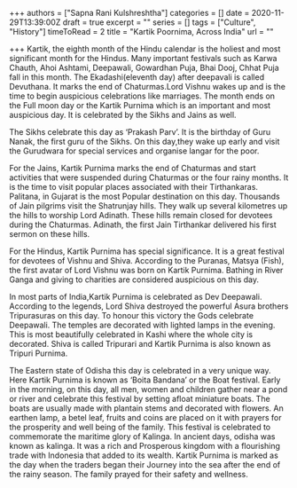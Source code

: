 +++
authors = ["Sapna Rani Kulshreshtha"]
categories = []
date = 2020-11-29T13:39:00Z
draft = true
excerpt = ""
series = []
tags = ["Culture", "History"]
timeToRead = 2
title = "Kartik Poornima, Across India"
url = ""

+++
Kartik, the eighth month of the Hindu calendar is the holiest and most significant month for the Hindus. Many important festivals such as Karwa Chauth, Ahoi Ashtami, Deepawali, Gowardhan Puja, Bhai Dooj, Chhat Puja fall in this month. The Ekadashi(eleventh day) after deepavali is called Devuthana. It marks the end of Chaturmas.Lord Vishnu wakes up and is the time to begin auspicious celebrations like marriages. The month ends on the Full moon day or the Kartik Purnima which is an important and most auspicious day. It is celebrated by the Sikhs and Jains as well.

The Sikhs celebrate this day as ‘Prakash Parv’. It is the birthday of Guru Nanak, the first guru of the Sikhs. On this day,they wake up early and visit the Gurudwara for special services and organise langar for the poor.

For the Jains, Kartik Purnima marks the end of Chaturmas and start activities that were suspended during Chaturmas or the four rainy months. It is the time to visit popular places associated with their Tirthankaras. Palitana, in Gujarat is the most Popular destination on this day. Thousands of Jain pilgrims visit the Shatrunjay hills. They walk up several kilometres up the hills to worship Lord Adinath. These hills remain closed for devotees during the Chaturmas. Adinath, the first Jain Tirthankar delivered his first sermon on these hills.

For the Hindus, Kartik Purnima has special significance. It is a great festival for devotees of Vishnu and Shiva. According to the Puranas, Matsya (Fish), the first avatar of Lord Vishnu was born on Kartik Purnima. Bathing in River Ganga and giving to charities are considered auspicious on this day.

In most parts of India,Kartik Purnima is celebrated as Dev Deepawali. According to the legends, Lord Shiva destroyed the powerful Asura brothers Tripurasuras on this day. To honour this victory the Gods celebrate Deepawali. The temples are decorated with lighted lamps in the evening. This is most beautifully celebrated in Kashi where the whole city is decorated. Shiva is called Tripurari and Kartik Purnima is also known as Tripuri Purnima.

The Eastern state of Odisha this day is celebrated in a very unique way. Here Kartik Purnima is known as ‘Boita Bandana’ or the Boat festival. Early in the morning, on this day, all men, women and children gather near a pond or river and celebrate this festival by setting afloat miniature boats. The boats are usually made with plantain stems and decorated with flowers. An earthen lamp, a betel leaf, fruits and coins are placed on it with prayers for the prosperity and well being of the family. This festival is celebrated to commemorate the maritime glory of Kalinga. In ancient days, odisha was known as kalinga. It was a rich and Prosperous kingdom with a flourishing trade with Indonesia that added to its wealth. Kartik Purnima is marked as the day when the traders began their Journey into the sea after the end of the rainy season. The family prayed for their safety and wellness.